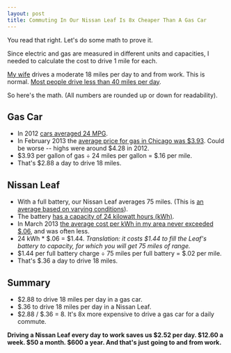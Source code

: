 ```yaml
---
layout: post
title: Commuting In Our Nissan Leaf Is 8x Cheaper Than A Gas Car
---
```


You read that right. Let's do some math to prove it.

Since electric and gas are measured in different units and capacities, I needed to calculate the cost to drive 1 mile for each. 

[My wife](https://twitter.com/juliekim2) drives a moderate 18 miles per day to and from work. This is normal. [Most people drive less than 40 miles per day](http://gm-volt.com/2007/12/06/how-did-gm-determine-that-78-of-commuters-drive-less-than-40-miles-per-day/).

So here's the math. (All numbers are rounded up or down for readability).

## Gas Car
- In 2012 [cars averaged 24 MPG](http://www.greencarreports.com/news/1081502_gas-mileage-keeps-rising-record-23-8-mpg-average-in-2012).
- In February 2013 the [average price for gas in Chicago was $3.93](http://www.bls.gov/ro5/aepchi.htm). Could be worse -- highs were around $4.28 in 2012.
- $3.93 per gallon of gas &divide; 24 miles per gallon = $.16 per mile.
- That's $2.88 a day to drive 18 miles.

## Nissan Leaf
- With a full battery, our Nissan Leaf averages 75 miles. (This is [an average based on varying conditions](http://en.wikipedia.org/wiki/Nissan_Leaf#Range)).
- The battery [has a capacity of 24 kilowatt hours (kWh)](http://en.wikipedia.org/wiki/Nissan_Leaf#Battery).
- In March 2013 [the average cost per kWh in my area never exceeded $.06](http://cloud.dankim.org/image/0X0n230A3J3F), and was often less.
- 24 kWh * $.06 = $1.44. _Translation: it costs $1.44 to fill the Leaf's battery to capacity, for which you will get 75 miles of range._
- $1.44 per full battery charge &divide; 75 miles per full battery = $.02 per mile.
- That's $.36 a day to drive 18 miles.

## Summary
- $2.88 to drive 18 miles per day in a gas car.
- $.36 to drive 18 miles per day in a Nissan Leaf.
- $2.88 / $.36 = 8. It's 8x more expensive to drive a gas car for a daily commute.

**Driving a Nissan Leaf every day to work saves us $2.52 per day. $12.60 a week. $50 a month. $600 a year. And that's just going to and from work.**